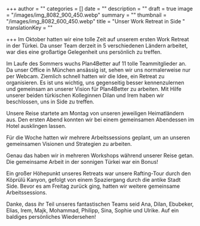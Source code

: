 +++
author = ""
categories = []
date = ""
description = ""
draft = true
image = "/images/img_8082_900_450.webp"
summary = ""
thumbnail = "/images/img_8082_600_450.webp"
title = "Unser Work Retreat in Side "
translationKey = ""

+++
Im Oktober hatten wir eine tolle Zeit auf unserem ersten Work Retreat in der Türkei. Da unser Team derzeit in 5 verschiedenen Ländern arbeitet, war dies eine großartige Gelegenheit uns persönlich zu treffen.

Im Laufe des Sommers wuchs Plan4Better auf 11 tolle Teammitglieder an. Da unser Office in München ansässig ist, sehen wir uns normalerweise nur per Webcam. Ziemlich schnell hatten wir die Idee, ein Retreat zu organisieren. Es ist uns wichtig, uns gegenseitig besser kennenzulernen und gemeinsam an unserer Vision für Plan4Better zu arbeiten. Mit Hilfe unserer beiden türkischen Kolleginnen Dilan und Irem haben wir beschlossen, uns in Side zu treffen.

Unsere Reise startete am Montag von unseren jeweiligen Heimatländern aus. Den ersten Abend konnten wir bei einem gemeinsamen Abendessen im Hotel ausklingen lassen.

Für die Woche hatten wir mehrere Arbeitssessions geplant, um an unseren gemeinsamen Visionen und Strategien zu arbeiten.

Genau das haben wir in mehreren Workshops während unserer Reise getan. Die gemeinsame Arbeit in der sonnigen Türkei war ein Bonus!

Ein großer Höhepunkt unseres Retreats war unsere Rafting-Tour durch den Köprülü Kanyon, gefolgt von einem Spaziergang durch die antike Stadt Side. Bevor es am Freitag zurück ging, hatten wir weitere gemeinsame Arbeitssessions.

Danke, dass ihr Teil unseres fantastischen Teams seid Ana, Dilan, Ebubeker, Elias, Irem, Majk, Mohammad, Philipp, Sina, Sophie und Ulrike. Auf ein baldiges persönliches Wiedersehen! 